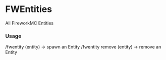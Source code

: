 # FWEntities
All FireworkMC Entities

### Usage

/fwentity (entity) -> spawn an Entity
/fwentity remove (entity) -> remove an Entity


